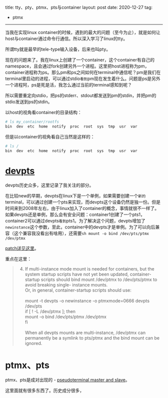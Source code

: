 title: tty、pty、ptmx、pts与container
layout: post
date: 2020-12-27
tag:
- ptmx
---

当我在实现linux container的时候，遇到的最大的问题（至今为止），就是如何让host与container通过命令行通信。所以深入学习了linux的tty。

所谓tty就是最早的tele-type输入设备，后来也叫pty。

现在的问题来了。我在linux上创建了一个container，这个container有自己的namespace，且会通过fork创建另外一个进程。这里把host进程称为pm，container进程称为ps。那么pm和ps之间如何在terminal中通信呢？pm是我们在terminal里启动的进程，可以通过stdio`看到`pm现在发生着什么。问题是ps是另外一个进程阿，ps是死是活，我怎么通过当前的terminal感知到呢？

所以需要重定向stdio，把ps的stderr、stdout都发送到pm的stdin，并把pm的stdio发送到ps的stdin。

以host的视角看container的目录结构：

```sh
# ls my_container/rootfs       
bin  dev  etc  home  notify  proc  root  sys  tmp  usr  var
```

但是以container的视角看自己当然是这样的：

```sh
# ls /       
bin  dev  etc  home  notify  proc  root  sys  tmp  usr  var
```

# [devpts](https://www.kernel.org/doc/html/latest/filesystems/devpts.html)

devpts历史众多，这里记录了我关注的部分。

在比较new的早期，devpts在linux下是一个单例，如果需要创建一个`新的`terminal，可以通过创建一个pts来实现，而devpts这个设备仍然是独一份。但是时间来到2008年左右，由于linux加入了container的概念，事情就很不一样了。如果devpts还是单例，那么会有安全问题：container1创建了一个pts1，container2可以通过devpts`看到`pts1。为了解决这个问题，devpts增加了`newinstance`这个参数，至此，container中的devpts才是单例。为了可以向后兼容（这个兼容我没看出有啥用），还需要```sh mount -o bind /dev/pts/ptmx /dev/ptmx ```

[patch详见这里](https://lwn.net/Articles/689539/)。

重点在这里：

>4. If multi-instance mode mount is needed for containers, but the system
   startup scripts have not yet been updated, container-startup scripts
   should bind mount /dev/ptmx to /dev/pts/ptmx to avoid breaking single-
   instance mounts.
\
   Or, in general, container-startup scripts should use:\
\
	mount -t devpts -o newinstance -o ptmxmode=0666 devpts /dev/pts\
	if [ ! -L /dev/ptmx ]; then\
		mount -o bind /dev/pts/ptmx /dev/ptmx\
	fi\
\
   When all devpts mounts are multi-instance, /dev/ptmx can permanently be
   a symlink to pts/ptmx and the bind mount can be ignored.

# ptmx、pts

ptmx、pts是成对出现的 - [pseudoterminal master and slave](https://linux.die.net/man/4/ptmx)。

这里面就有很多东西了。历史成分很多，
